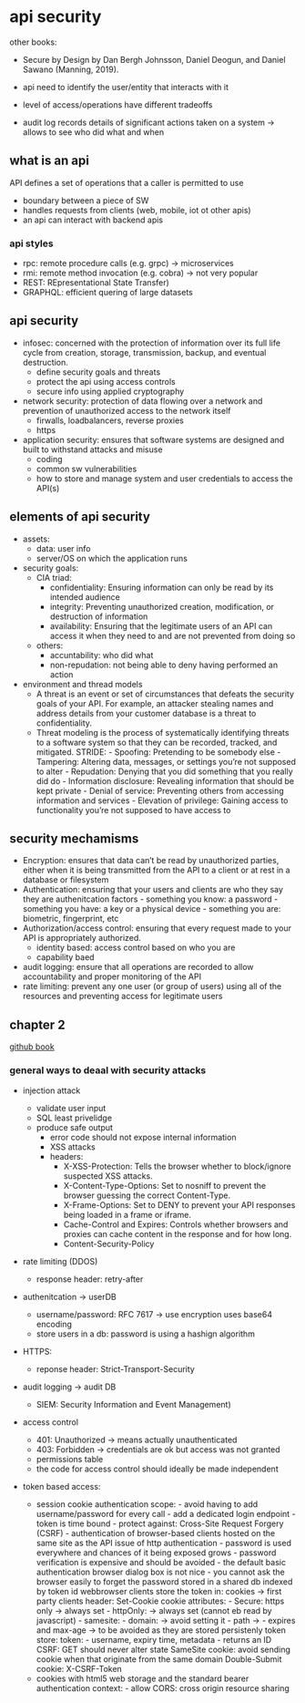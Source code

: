 # api security

other books:
- Secure by Design by Dan Bergh Johnsson, Daniel Deogun, and Daniel Sawano (Manning, 2019).

- api need to identify the user/entity that interacts with it
- level of access/operations have different tradeoffs
- audit log records details of significant actions taken on a system -> allows to see who did what and when

## what is an api

API defines a set of operations that a caller is permitted to use
- boundary between a piece of SW
- handles requests from clients (web, mobile, iot ot other apis)
- an api can interact with backend apis

### api styles

- rpc: remote procedure calls (e.g. grpc) -> microservices
- rmi: remote method invocation (e.g. cobra) -> not very popular
- REST: REpresentational State Transfer)
- GRAPHQL: efficient quering of large datasets

## api security

- infosec: concerned with the protection of information over its full life cycle from creation, storage, transmission, backup, and eventual destruction.
    - define security goals and threats
    - protect the api using access controls
    - secure info using applied cryptography
- network security: protection of data flowing over a network and prevention of unauthorized access to the network itself
    - firwalls, loadbalancers, reverse proxies
    - https
- application security: ensures that software systems are designed and built to withstand attacks and misuse
    - coding
    - common sw vulnerabilities
    - how to store and manage system and user credentials to access the API(s)

## elements of api security

- assets: 
    - data: user info
    - server/OS on which the application runs
- security goals:
    - CIA triad:
        - confidentiality: Ensuring information can only be read by its intended audience
        - integrity: Preventing unauthorized creation, modification, or destruction of information
        - availability: Ensuring that the legitimate users of an API can access it when they need to and are not prevented from doing so
    - others:
        - accuntability: who did what
        - non-repudation: not being able to deny having performed an action
- environment and thread models
    - A threat is an event or set of circumstances that defeats the security goals of your API. For example, an attacker stealing names and address details from your customer database is a threat to confidentiality.
    - Threat modeling is the process of systematically identifying threats to a software system so that they can be recorded, tracked, and mitigated.
        STRIDE:
            - Spoofing: Pretending to be somebody else
            - Tampering: Altering data, messages, or settings you’re not supposed to alter
            - Repudation: Denying that you did something that you really did do
            - Information disclosure: Revealing information that should be kept private
            - Denial of service: Preventing others from accessing information and services
            - Elevation of privilege: Gaining access to functionality you’re not supposed to have access to

## security mechamisms

- Encryption: ensures that data can’t be read by unauthorized parties, either when it is being transmitted from the API to a client or at rest in a database or filesystem
- Authentication: ensuring that your users and clients are who they say they are
    authenitcation factors
        - something you know: a password
        - something you have: a key or a physical device
        - something you are: biometric, fingerprint, etc
- Authorization/access control: ensuring that every request made to your API is appropriately authorized.
    - identity based: access control based on who you are
    - capability baed
- audit logging: ensure that all operations are recorded to allow accountability and proper monitoring of the API
- rate limiting:  prevent any one user (or group of users) using all of the resources and preventing access for legitimate users

## chapter 2

[github book](https://github.com/NeilMadden/apisecurityinaction)

### general ways to deaal with security attacks

- injection attack
    - validate user input
    - SQL least privelidge
    - produce safe output
        - error code should not expose internal information
        - XSS attacks
        - headers:
            - X-XSS-Protection: Tells the browser whether to block/ignore suspected XSS attacks.
            - X-Content-Type-Options: Set to nosniff to prevent the browser guessing the correct Content-Type.
            - X-Frame-Options: Set to DENY to prevent your API responses being loaded in a frame or iframe.
            - Cache-Control and Expires: Controls whether browsers and proxies can cache content in the response and for how long.
            - Content-Security-Policy
    
- rate limiting (DDOS)
    - response header: retry-after
- authenitcation -> userDB
    - username/password: RFC 7617 -> use encryption
        uses base64 encoding
    - store users in a db:
        password is using a hashign algorithm
- HTTPS:
    - reponse header: Strict-Transport-Security
- audit logging -> audit DB
    - SIEM: Security Information and Event Management)
- access control
    - 401: Unauthorized -> means actually unauthenticated
    - 403: Forbidden -> credentials are ok but access was not granted
    - permissions table 
    - the code for access control should ideally be made independent

- token based access:
    - session cookie authentication
        scope:
            - avoid having to add username/password for every call
            - add a dedicated login endpoint
            - token is time bound
            - protect against: Cross-Site Request Forgery (CSRF) 
            - authentication of browser-based clients hosted on the same site as the API
        issue of http authentication
            - password is used everywhere and chances of it being exposed grows
            - password verification is expensive and should be avoided
            - the default basic authentication browser dialog box is not nice
            - you cannot ask the browser easily to forget the password
        stored in a shared db indexed by token id
        webbrowser clients store the token in:
            cookies -> first party clients
                header: Set-Cookie
                cookie attributes:
                    - Secure: https only -> always set
                    - httpOnly:  -> always set (cannot eb read by javascript)
                    - samesite: 
                    - domain: -> avoid setting it
                    - path -> 
                    - expires and max-age -> to be avoided as they are stored persistenly
            token store:
                token: 
                    - username, expiry time, metadata
                    - returns an ID
            CSRF:
                GET should never alter state
                SameSite cookie: avoid sending cookie when that originate from the same domain
                Double-Submit cookie:
                    X-CSRF-Token
    - cookies with html5 web storage and the standard bearer authentication
        context:
            - allow CORS: cross origin resource sharing
            


